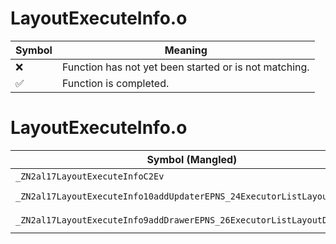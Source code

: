 # LayoutExecuteInfo.o
| Symbol | Meaning 
| ------------- | ------------- 
| :x: | Function has not yet been started or is not matching. 
| :white_check_mark: | Function is completed. 


# LayoutExecuteInfo.o
| Symbol (Mangled) | Symbol (Demangled) | Decompiled? |
| ------------- |  ------------- | ------------- |
| `_ZN2al17LayoutExecuteInfoC2Ev` | `al::LayoutExecuteInfo::LayoutExecuteInfo(void)` | :white_check_mark: |
| `_ZN2al17LayoutExecuteInfo10addUpdaterEPNS_24ExecutorListLayoutUpdateE` | `al::LayoutExecuteInfo::addUpdater(al::ExecutorListLayoutUpdate *)` | :white_check_mark: |
| `_ZN2al17LayoutExecuteInfo9addDrawerEPNS_26ExecutorListLayoutDrawBaseE` | `al::LayoutExecuteInfo::addDrawer(al::ExecutorListLayoutDrawBase *)` | :white_check_mark: |

